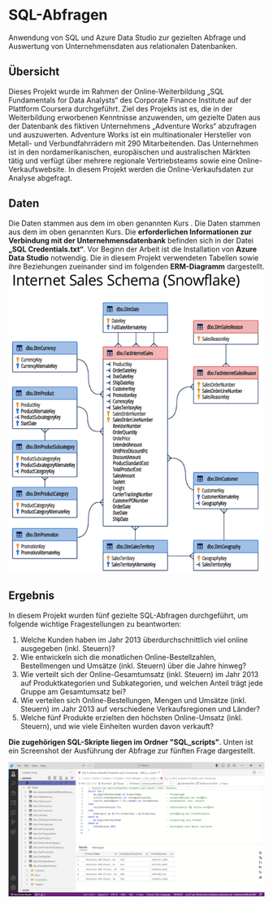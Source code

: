 # SQL-Abfragen
Anwendung von SQL und Azure Data Studio zur gezielten Abfrage und Auswertung von Unternehmensdaten aus relationalen Datenbanken.
## Übersicht
Dieses Projekt wurde im Rahmen der Online-Weiterbildung „SQL Fundamentals for Data Analysts“ des Corporate Finance Institute auf der Plattform Coursera durchgeführt. Ziel des Projekts ist es, die in der Weiterbildung erworbenen Kenntnisse anzuwenden, um gezielte Daten aus der Datenbank des fiktiven Unternehmens „Adventure Works“ abzufragen und auszuwerten. Adventure Works ist ein multinationaler Hersteller von Metall- und Verbundfahrrädern mit 290 Mitarbeitenden. Das Unternehmen ist in den nordamerikanischen, europäischen und australischen Märkten tätig und verfügt über mehrere regionale Vertriebsteams sowie eine Online-Verkaufswebsite. In diesem Projekt werden die Online-Verkaufsdaten zur Analyse abgefragt.
## Daten 
Die Daten stammen aus dem im oben genannten Kurs . Die Daten stammen aus dem im oben genannten Kurs. Die **erforderlichen Informationen zur Verbindung mit der Unternehmensdatenbank** befinden sich in der Datei **„SQL Credentials.txt“**. Vor Beginn der Arbeit ist die Installation von **Azure Data Studio** notwendig. Die in diesem Projekt verwendeten Tabellen sowie ihre Beziehungen zueinander sind im folgenden **ERM-Diagramm** dargestellt. 
![alt text](image.png)
## Ergebnis
In diesem Projekt wurden fünf gezielte SQL-Abfragen durchgeführt, um folgende wichtige Fragestellungen zu beantworten:
1. Welche Kunden haben im Jahr 2013 überdurchschnittlich viel online ausgegeben (inkl. Steuern)? 
2. Wie entwickeln sich die monatlichen Online-Bestellzahlen, Bestellmengen und Umsätze (inkl. Steuern) über die Jahre hinweg? 
3. Wie verteilt sich der Online-Gesamtumsatz (inkl. Steuern) im Jahr 2013 auf Produktkategorien und Subkategorien, und welchen Anteil trägt jede Gruppe am Gesamtumsatz bei? 
4. Wie verteilen sich Online-Bestellungen, Mengen und Umsätze (inkl. Steuern) im Jahr 2013 auf verschiedene Verkaufsregionen und Länder?  
5. Welche fünf Produkte erzielten den höchsten Online-Umsatz (inkl. Steuern), und wie viele Einheiten wurden davon verkauft?

**Die zugehörigen SQL-Skripte liegen im Ordner "SQL_scripts"**. Unten ist ein Screenshot der Ausführung der Abfrage zur fünften Frage dargestellt.

![alt text](image-1.png)


